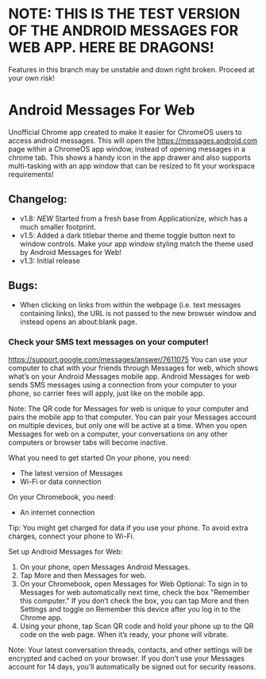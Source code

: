 # NOTE: THIS IS THE TEST VERSION OF THE ANDROID MESSAGES FOR WEB APP.  HERE BE DRAGONS!
Features in this branch may be unstable and down right broken.  Proceed at your own risk!

# Android Messages For Web
Unofficial Chrome app created to make it easier for ChromeOS users to access android messages.  This will open the https://messages.android.com page within a ChromeOS app window, instead of opening messages in a chrome tab.  This shows a handy icon in the app drawer and also supports multi-tasking with an app window that can be resized to fit your workspace requirements!

## Changelog:
 - v1.8: *NEW* Started from a fresh base from Applicationize, which has a much smaller footprint.
 - v1.5: Added a dark titlebar theme and theme toggle button next to window controls.  Make your app window styling match the theme used by Android Messages for Web!
 - v1.3: Initial release


## Bugs:
- When clicking on links from within the webpage (i.e. text messages containing links), the URL is not passed to the new browser window and instead opens an about:blank page.

### Check your SMS text messages on your computer!
https://support.google.com/messages/answer/7611075
You can use your computer to chat with your friends through Messages for web, which shows what’s on your Android Messages mobile app. Android Messages for web sends SMS messages using a connection from your computer to your phone, so carrier fees will apply, just like on the mobile app.

Note: The QR code for Messages for web is unique to your computer and pairs the mobile app to that computer. You can pair your Messages account on multiple devices, but only one will be active at a time. When you open Messages for web on a computer, your conversations on any other computers or browser tabs will become inactive.

What you need to get started
On your phone, you need:
 - The latest version of Messages
 - Wi-Fi or data connection

On your Chromebook, you need:
  - An internet connection

Tip: You might get charged for data if you use your phone. To avoid extra charges, connect your phone to Wi-Fi.

Set up Android Messages for Web:
  1) On your phone, open Messages Android Messages.
  2) Tap More and then Messages for web.
  3) On your Chromebook, open Messages for Web
        Optional: To sign in to Messages for web automatically next time, check the box "Remember
        this computer." If you don’t check the box, you can tap More and then Settings and toggle
        on Remember this device after you log in to the Chrome app.
  4) Using your phone, tap Scan QR code and hold your phone up to the QR code on the web page.
       When it’s ready, your phone will vibrate.

Note: Your latest conversation threads, contacts, and other settings will be encrypted and cached on your browser. If you don’t use your Messages account for 14 days, you’ll automatically be signed out for security reasons.
